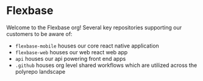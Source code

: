 # Flexbase

Welcome to the Flexbase org!  Several key repositories supporting our customers to be aware of:

- `flexbase-mobile` houses our core react native application
- `flexbase-web` houses our web react web app
- `api` houses our api powering front end apps
- `.github` houses org level shared workflows which are utilized across the polyrepo landscape
